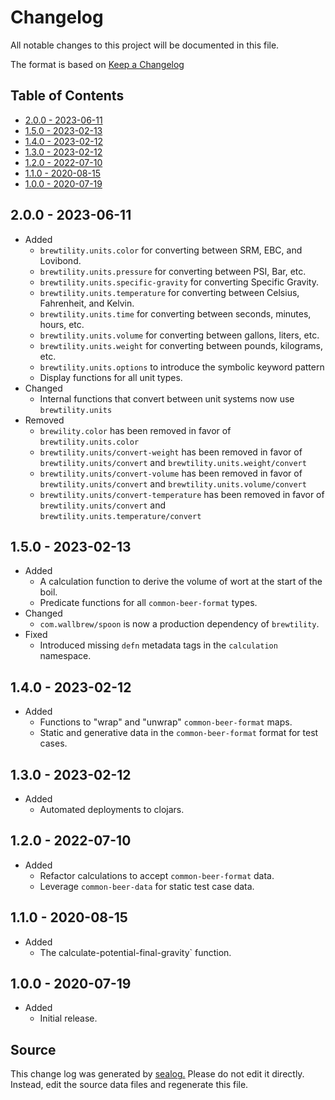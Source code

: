 # Changelog

All notable changes to this project will be documented in this file.

The format is based on [Keep a Changelog](https://keepachangelog.com/en/1.0.0/)

## Table of Contents

* [2.0.0 - 2023-06-11](#200---2023-06-11)
* [1.5.0 - 2023-02-13](#150---2023-02-13)
* [1.4.0 - 2023-02-12](#140---2023-02-12)
* [1.3.0 - 2023-02-12](#130---2023-02-12)
* [1.2.0 - 2022-07-10](#120---2022-07-10)
* [1.1.0 - 2020-08-15](#110---2020-08-15)
* [1.0.0 - 2020-07-19](#100---2020-07-19)

## 2.0.0 - 2023-06-11

* Added
  * `brewtility.units.color` for converting between SRM, EBC, and Lovibond.
  * `brewtility.units.pressure` for converting between PSI, Bar, etc.
  * `brewtility.units.specific-gravity` for converting Specific Gravity.
  * `brewtility.units.temperature` for converting between Celsius, Fahrenheit, and Kelvin.
  * `brewtility.units.time` for converting between seconds, minutes, hours, etc.
  * `brewtility.units.volume` for converting between gallons, liters, etc.
  * `brewtility.units.weight` for converting between pounds, kilograms, etc.
  * `brewtility.units.options` to introduce the symbolic keyword pattern
  * Display functions for all unit types.
* Changed
  * Internal functions that convert between unit systems now use `brewtility.units`
* Removed
  * `brewility.color` has been removed in favor of `brewtility.units.color`
  * `brewtility.units/convert-weight` has been removed in favor of `brewtility.units/convert` and `brewtility.units.weight/convert`
  * `brewtility.units/convert-volume` has been removed in favor of `brewtility.units/convert` and `brewtility.units.volume/convert`
  * `brewtility.units/convert-temperature` has been removed in favor of `brewtility.units/convert` and `brewtility.units.temperature/convert`

## 1.5.0 - 2023-02-13

* Added
  * A calculation function to derive the volume of wort at the start of the boil.
  * Predicate functions for all `common-beer-format` types.
* Changed
  * `com.wallbrew/spoon` is now a production dependency of `brewtility`.
* Fixed
  * Introduced missing `defn` metadata tags in the `calculation` namespace.

## 1.4.0 - 2023-02-12

* Added
  * Functions to "wrap" and "unwrap" `common-beer-format` maps.
  * Static and generative data in the `common-beer-format` format for test cases.

## 1.3.0 - 2023-02-12

* Added
  * Automated deployments to clojars.

## 1.2.0 - 2022-07-10

* Added
  * Refactor calculations to accept `common-beer-format` data.
  * Leverage `common-beer-data` for static test case data.

## 1.1.0 - 2020-08-15

* Added
  * The calculate-potential-final-gravity` function.

## 1.0.0 - 2020-07-19

* Added
  * Initial release.

## Source

This change log was generated by [sealog.](https://github.com/Wall-Brew-Co/lein-sealog)
Please do not edit it directly. Instead, edit the source data files and regenerate this file.
